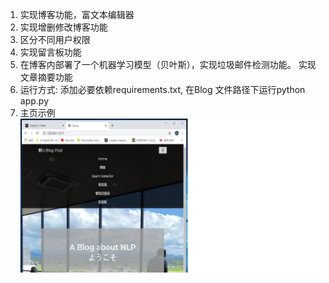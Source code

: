 1. 实现博客功能，富文本编辑器
2. 实现增删修改博客功能
3. 区分不同用户权限
4. 实现留言板功能
5. 在博客内部署了一个机器学习模型（贝叶斯），实现垃圾邮件检测功能。 实现文章摘要功能
6. 运行方式:  添加必要依赖requirements.txt, 在Blog 文件路径下运行python app.py
7. 主页示例 ![image](https://github.com/Hanshawn11/Blog/blob/master/homeexample.png)
